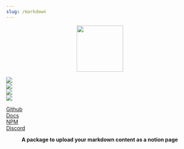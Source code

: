 ```yaml
---
slug: /markdown
---
```


<p align="center">
  <img width="125" src="/img/markdown/logo.svg"/>
</p>

<p class="flex shieldsio_badges">
  <div class="mx-3">
    <img src="https://img.shields.io/bundlephobia/minzip/@nishans/markdown?label=minzipped&style=flat"/>
  </div>
  <div class="mx-3">
    <img src="https://img.shields.io/npm/dw/@nishans/markdown?style=flat"/>
  </div>
  <div class="mx-3">
    <img src="https://img.shields.io/github/issues/devorein/nishan/@nishans/markdown"/>
  </div>
  <div class="mx-3">
    <img src="https://img.shields.io/npm/v/@nishans/markdown"/>
  </div>
</p>

<p class="flex shieldsio_badges">
  <div class="mx-3">
    <a href="https://github.com/Devorein/Nishan/tree/master/packages/markdown">Github</a>
  </div>
  <div class="mx-3">
    <a href="https://nishan-docs.netlify.app/docs/markdown/">Docs</a>
  </div>
  <div class="mx-3">
    <a href="https://www.npmjs.com/package/@nishans/markdown">NPM</a>
  </div>
  <div class="mx-3">
    <a href="https://discord.com/invite/SpwHCz8ysx">Discord</a>
  </div>
</p>

<p align="center"><b>A package to upload your markdown content as a notion page</b></p>